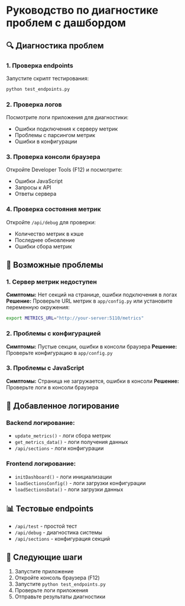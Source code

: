 # Руководство по диагностике проблем с дашбордом

## 🔍 Диагностика проблем

### 1. Проверка endpoints

Запустите скрипт тестирования:
```bash
python test_endpoints.py
```

### 2. Проверка логов

Посмотрите логи приложения для диагностики:
- Ошибки подключения к серверу метрик
- Проблемы с парсингом метрик
- Ошибки в конфигурации

### 3. Проверка консоли браузера

Откройте Developer Tools (F12) и посмотрите:
- Ошибки JavaScript
- Запросы к API
- Ответы сервера

### 4. Проверка состояния метрик

Откройте `/api/debug` для проверки:
- Количество метрик в кэше
- Последнее обновление
- Ошибки сбора метрик

## 🚨 Возможные проблемы

### 1. Сервер метрик недоступен
**Симптомы:** Нет секций на странице, ошибки подключения в логах
**Решение:** Проверьте URL метрик в `app/config.py` или установите переменную окружения:
```bash
export METRICS_URL="http://your-server:5110/metrics"
```

### 2. Проблемы с конфигурацией
**Симптомы:** Пустые секции, ошибки в консоли браузера
**Решение:** Проверьте конфигурацию в `app/config.py`

### 3. Проблемы с JavaScript
**Симптомы:** Страница не загружается, ошибки в консоли
**Решение:** Проверьте логи в консоли браузера

## 🔧 Добавленное логирование

### Backend логирование:
- `update_metrics()` - логи сбора метрик
- `get_metrics_data()` - логи получения данных
- `/api/sections` - логи конфигурации

### Frontend логирование:
- `initDashboard()` - логи инициализации
- `loadSectionsConfig()` - логи загрузки конфигурации
- `loadSectionsData()` - логи загрузки данных

## 📊 Тестовые endpoints

- `/api/test` - простой тест
- `/api/debug` - диагностика системы
- `/api/sections` - конфигурация секций

## 🎯 Следующие шаги

1. Запустите приложение
2. Откройте консоль браузера (F12)
3. Запустите `python test_endpoints.py`
4. Проверьте логи приложения
5. Отправьте результаты диагностики 